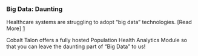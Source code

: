 ### Big Data: Daunting

Healthcare systems are struggling to adopt “big data” technologies. [Read More] [1]

Cobalt Talon offers a fully hosted Population Health Analytics Module so that you can leave the daunting part of “Big Data” to us! 

[1]: https://www.ecri.org/EmailResources/PSRQ/Top10/Top10PSRQ.pdf
